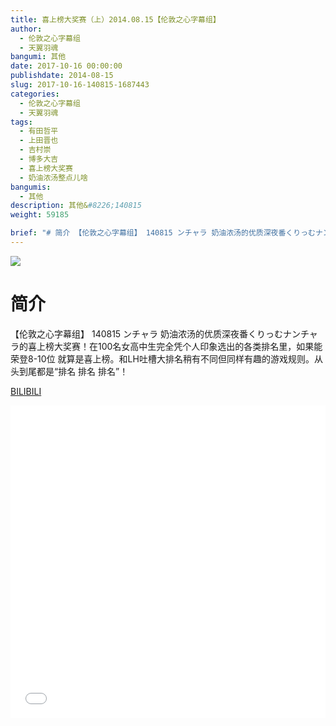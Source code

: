 ```yaml
---
title: 喜上榜大奖赛（上）2014.08.15【伦敦之心字幕组】
author: 
  - 伦敦之心字幕组
  - 天翼羽魂
bangumi: 其他
date: 2017-10-16 00:00:00
publishdate: 2014-08-15
slug: 2017-10-16-140815-1687443
categories: 
  - 伦敦之心字幕组
  - 天翼羽魂
tags: 
  - 有田哲平
  - 上田晋也
  - 吉村崇
  - 博多大吉
  - 喜上榜大奖赛
  - 奶油浓汤整点儿啥
bangumis: 
  - 其他
description: 其他&#8226;140815
weight: 59185

brief: "# 简介 【伦敦之心字幕组】 140815 ンチャラ 奶油浓汤的优质深夜番くりっむナンチャラ的喜上榜大奖赛！在100名女高中生完全凭个人印象选出的各类排名里，如果能荣登8-10位 就算是喜上榜。和LH吐槽大排名稍有不同但同样有趣的游戏规则。从头到尾都是“排名 排名 排名”！"
---
```


![](https://i.imgur.com/eeO5DQx.jpg)

# 简介  
【伦敦之心字幕组】 140815 ンチャラ 奶油浓汤的优质深夜番くりっむナンチャラ的喜上榜大奖赛！在100名女高中生完全凭个人印象选出的各类排名里，如果能荣登8-10位 就算是喜上榜。和LH吐槽大排名稍有不同但同样有趣的游戏规则。从头到尾都是“排名 排名 排名”！

  [BILIBILI](https://www.bilibili.com/video/av1687443/)


<div class="vcontainer">  <iframe class='video' src="//www.bilibili.com/blackboard/player.html?aid=1687443" width="100%" height="500" frameborder="0" allowfullscreen="allowfullscreen"></iframe></div>
